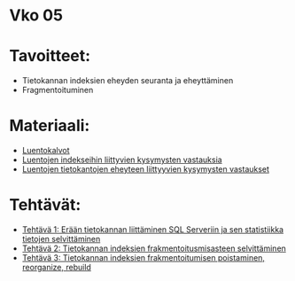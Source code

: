 # Vko 05
# Tavoitteet:

- Tietokannan indeksien eheyden seuranta ja eheyttäminen
- Fragmentoituminen


# Materiaali: 

- [ Luentokalvot ](Luentokalvot_05.pdf)
- [ Luentojen indekseihin liittyvien kysymysten vastauksia ](Luennot_vko5_kysymysten_vastauksia.pdf)
- [ Luentojen tietokantojen eheyteen liittyyvien kysymysten vastaukset ](Luentojen_vko5n_tietokantojen_ehdeyden_vastaukset.pdf)

# Tehtävät:   

- [Tehtävä 1: Erään tietokannan liittäminen SQL Serveriin ja sen statistiikka tietojen selvittäminen](Tehtava_01.md)
- [Tehtävä 2: Tietokannan indeksien frakmentoitusmisasteen selvittäminen](Tehtava_02.md)
- [Tehtävä 3: Tietokannan indeksien frakmentoitumisen poistaminen, reorganize, rebuild](Tehtava_03.md)

